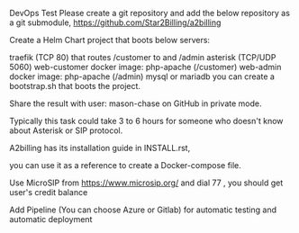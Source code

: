 DevOps Test
Please create a git repository and add the below repository as a git submodule, https://github.com/Star2Billing/a2billing

Create a Helm Chart project that boots below servers:

traefik  (TCP 80) that routes /customer to and /admin
asterisk (TCP/UDP 5060)
web-customer docker image: php-apache (/customer)
web-admin    docker image: php-apache (/admin)
mysql or mariadb
you can create a bootstrap.sh that boots the project.

Share the result with user: mason-chase on GitHub in private mode.

Typically this task could take 3 to 6 hours for someone who doesn't know about Asterisk or SIP protocol.

A2billing has its installation guide in INSTALL.rst,

you can use it as a reference to create a Docker-compose file.

Use MicroSIP from https://www.microsip.org/ and dial 77 , you should get user's credit balance

Add Pipeline (You can choose Azure or Gitlab) for automatic testing and automatic deployment

<!---
Leilinejad84/Leilinejad84 is a ✨ special ✨ repository because its `README.md` (this file) appears on your GitHub profile.
You can click the Preview link to take a look at your changes.
--->
